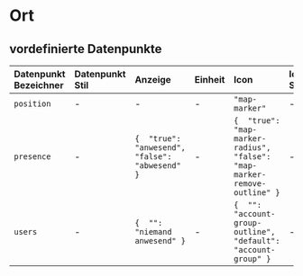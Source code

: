 # Ort

## vordefinierte Datenpunkte

| Datenpunkt Bezeichner | Datenpunkt Stil | Anzeige | Einheit | Icon | Icon Stil |
| :--- | :--- | :--- | :--- | :--- | :--- |
| `position` | - | - | - | `"map-marker"` | - |
| `presence` | - | `{  "true": "anwesend",  "false": "abwesend" }` | - | `{  "true": "map-marker-radius",  "false": "map-marker-remove-outline" }` | - |
| `users` | - | `{  "": "niemand anwesend" }` | - | `{  "": "account-group-outline",  "default": "account-group" }` | - |

